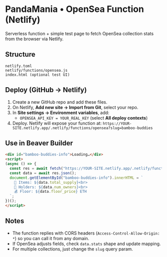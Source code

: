 # PandaMania • OpenSea Function (Netlify)

Serverless function + simple test page to fetch OpenSea collection stats from the browser via Netlify.

## Structure
```
netlify.toml
netlify/functions/opensea.js
index.html (optional test UI)
```

## Deploy (GitHub → Netlify)
1. Create a new GitHub repo and add these files.
2. On Netlify, **Add new site → Import from Git**, select your repo.
3. In **Site settings → Environment variables**, add:
   - `OPENSEA_API_KEY = YOUR_REAL_KEY` (select **All deploy contexts**)
4. Deploy. Netlify will expose your function at:
   `https://YOUR-SITE.netlify.app/.netlify/functions/opensea?slug=bamboo-buddies`

## Use in Beaver Builder
```html
<div id="bamboo-buddies-info">Loading…</div>
<script>
(async () => {
  const res = await fetch("https://YOUR-SITE.netlify.app/.netlify/functions/opensea?slug=bamboo-buddies");
  const data = await res.json();
  document.getElementById("bamboo-buddies-info").innerHTML = `
    🧩 Items: ${data.total_supply}<br>
    👥 Holders: ${data.num_owners}<br>
    💰 Floor: ${data.floor_price} ETH
  `;
})();
</script>
```

## Notes
- The function replies with CORS headers (`Access-Control-Allow-Origin: *`) so you can call it from any domain.
- If OpenSea adjusts fields, check `data.stats` shape and update mapping.
- For multiple collections, just change the `slug` query param.